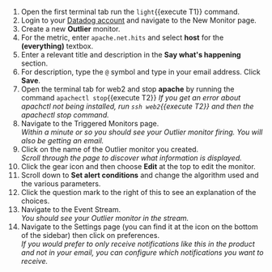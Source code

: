 1.  Open the first terminal tab run the `light`{{execute T1}} command.
1.  Login to your <a href="https://app.datadoghq.com" target="_datadog">Datadog account</a> and navigate to the New Monitor page.
1.  Create a new **Outlier** monitor.
1.  For the metric, enter `apache.net.hits` and select **host** for the **(everything)** textbox.
1.  Enter a relevant title and description in the **Say what's happening** section.
1.  For description, type the `@` symbol and type in your email address. Click **Save**.
1.  Open the terminal tab for web2 and stop **apache** by running the command `apachectl stop`{{execute T2}}
    _If you get an error about apachctl not being installed, run `ssh web2`{{execute T2}} and then the apachectl stop command._
1.  Navigate to the Triggered Monitors page.<br>
    _Within a minute or so you should see your Outlier monitor firing. You will also be getting an email._
1.  Click on the name of the Outlier monitor you created. <br>
    _Scroll through the page to discover what information is displayed._
1.  Click the gear icon and then choose **Edit** at the top to edit the monitor.
1.  Scroll down to **Set alert conditions** and change the algorithm used and the various parameters.
1.  Click the question mark to the right of this to see an explanation of the choices.
1.  Navigate to the Event Stream. <br>
    _You should see your Outlier monitor in the stream._
1.  Navigate to the Settings page (you can find it at the icon on the bottom of the sidebar) then click on preferences.<br>
    _If you would prefer to only receive notifications like this in the product and not in your email, you can configure which notifications you want to receive._
